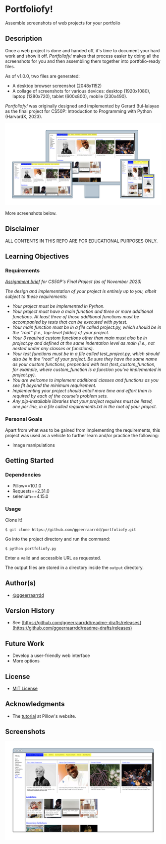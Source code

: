 # Portfoliofy!
Assemble screenshots of web projects for your portfolio

## Description

Once a web project is done and handed off, it's time to document your hard work and show it off. _Portfoliofy!_ makes that process easier by doing all the screenshots for you and then assembling them together into portfolio-ready files.

As of v1.0.0, two files are generated:
* A desktop browser screenshot (2048x1152)
* A collage of screenshots for various devices: desktop (1920x1080), laptop (1280x720), tablet (600x800), mobile (230x490).

_Portfoliofy!_ was originally designed and implemented by Gerard Bul-lalayao as the final project for CS50P: Introduction to Programming with Python (HarvardX, 2023).

<picture><img alt="Shelfie screenshot 1" src="/images/portfoliofy1.png"></picture>

More screenshots below.

## Disclaimer
ALL CONTENTS IN THIS REPO ARE FOR EDUCATIONAL PURPOSES ONLY.

## Learning Objectives

### Requirements
_[Assignment brief](https://cs50.harvard.edu/python/2022/project/) for CS50P's Final Project (as of November 2023)_

_The design and implementation of your project is entirely up to you, albeit subject to these requirements:_

* _Your project must be implemented in Python._
* _Your project must have a main function and three or more additional functions. At least three of those additional functions must be accompanied by tests that can be executed with pytest._
* _Your main function must be in a file called project.py, which should be in the “root” (i.e., top-level folder) of your project._
* _Your 3 required custom functions other than main must also be in project.py and defined at the same indentation level as main (i.e., not nested under any classes or functions)._
* _Your test functions must be in a file called test_project.py, which should also be in the “root” of your project. Be sure they have the same name as your custom functions, prepended with test (test_custom_function, for example, where custom_function is a function you’ve implemented in project.py)._
* _You are welcome to implement additional classes and functions as you see fit beyond the minimum requirement._
* _Implementing your project should entail more time and effort than is required by each of the course’s problem sets._
* _Any pip-installable libraries that your project requires must be listed, one per line, in a file called requirements.txt in the root of your project._

### Personal Goals
Apart from what was to be gained from implementing the requirements, this project was used as a vehicle to further learn and/or practice the following:

* Image manipulations

## Getting Started

### Dependencies
* Pillow==10.1.0
* Requests==2.31.0
* selenium==4.15.0

### Usage
Clone it!
```
$ git clone https://github.com/ggeerraarrdd/portfoliofy.git
```

Go into the project directory and run the command:
```
$ python portfoliofy.py
```
Enter a valid and accessible URL as requested.

The output files are stored in a directory inside the `output` directory.

## Author(s)
* [@ggeerraarrdd](https://github.com/ggeerraarrdd/)

## Version History
* See [https://github.com/ggeerraarrdd/readme-drafts/releases](https://github.com/ggeerraarrdd/readme-drafts/releases)

## Future Work
* Develop a user-friendly web interface
* More options

## License
* [MIT License](https://github.com/ggeerraarrdd/large-parks/blob/main/LICENSE)

## Acknowledgments
* The [tutorial](https://pillow.readthedocs.io/en/stable/handbook/tutorial.html) at Pillow's website.

## Screenshots
<picture><img alt="Shelfie screenshot 1" src="/images/portfoliofy2.png"></picture>
